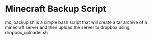 Minecraft Backup Script
=======================

mc_backup.sh is a simple bash script that will create a tar archive of a minecraft server and then upload the server to dropbox using dropbox_uploader.sh
